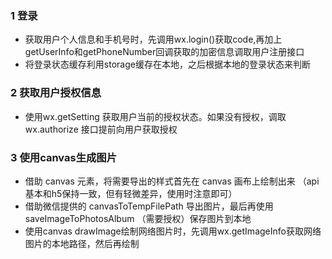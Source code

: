 ### 1 登录
- 获取用户个人信息和手机号时，先调用wx.login()获取code,再加上getUserInfo和getPhoneNumber回调获取的加密信息调取用户注册接口
- 将登录状态缓存利用storage缓存在本地，之后根据本地的登录状态来判断

### 2 获取用户授权信息
- 使用wx.getSetting 获取用户当前的授权状态。如果没有授权，调取 wx.authorize 接口提前向用户获取授权

### 3 使用canvas生成图片
- 借助 canvas 元素，将需要导出的样式首先在 canvas 画布上绘制出来 （api基本和h5保持一致，但有轻微差异，使用时注意即可）
- 借助微信提供的 canvasToTempFilePath 导出图片，最后再使用 saveImageToPhotosAlbum （需要授权）保存图片到本地
- 使用canvas drawImage绘制网络图片时，先调用wx.getImageInfo获取网络图片的本地路径，然后再绘制
